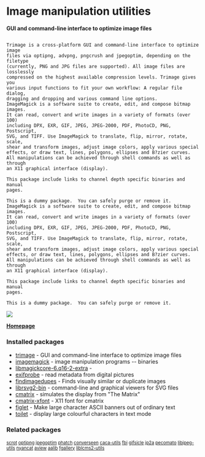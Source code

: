 # Image manipulation utilities

__GUI and command-line interface to optimize image files__

```

Trimage is a cross-platform GUI and command-line interface to optimize image
files via optipng, advpng, pngcrush and jpegoptim, depending on the filetype
(currently, PNG and JPG files are supported). All image files are losslessly
compressed on the highest available compression levels. Trimage gives you
various input functions to fit your own workflow: A regular file dialog,
dragging and dropping and various command line options.
ImageMagick is a software suite to create, edit, and compose bitmap images.
It can read, convert and write images in a variety of formats (over 100)
including DPX, EXR, GIF, JPEG, JPEG-2000, PDF, PhotoCD, PNG, Postscript,
SVG, and TIFF. Use ImageMagick to translate, flip, mirror, rotate, scale,
shear and transform images, adjust image colors, apply various special
effects, or draw text, lines, polygons, ellipses and B?zier curves.
All manipulations can be achieved through shell commands as well as through
an X11 graphical interface (display).

This package include links to channel depth specific binaries and manual
pages.

This is a dummy package.  You can safely purge or remove it.
ImageMagick is a software suite to create, edit, and compose bitmap images.
It can read, convert and write images in a variety of formats (over 100)
including DPX, EXR, GIF, JPEG, JPEG-2000, PDF, PhotoCD, PNG, Postscript,
SVG, and TIFF. Use ImageMagick to translate, flip, mirror, rotate, scale,
shear and transform images, adjust image colors, apply various special
effects, or draw text, lines, polygons, ellipses and B?zier curves.
All manipulations can be achieved through shell commands as well as through
an X11 graphical interface (display).

This package include links to channel depth specific binaries and manual
pages.

This is a dummy package.  You can safely purge or remove it.

```

[![](https://screenshots.debian.net/thumbnail/trimage/)](https://screenshots.debian.net/screenshot/trimage/)



**[Homepage](http://trimage.org)**

### Installed packages

* [trimage](https://packages.debian.org/stretch/trimage) - GUI and command-line interface to optimize image files
* [imagemagick](https://packages.debian.org/stretch/imagemagick) - image manipulation programs -- binaries
* [libmagickcore-6.q16-2-extra](https://packages.debian.org/stretch/libmagickcore-6.q16-2-extra) - 
* [exifprobe](https://packages.debian.org/stretch/exifprobe) - read metadata from digital pictures
* [findimagedupes](https://packages.debian.org/stretch/findimagedupes) - Finds visually similar or duplicate images
* [librsvg2-bin](https://packages.debian.org/stretch/librsvg2-bin) - command-line and graphical viewers for SVG files
* [cmatrix](https://packages.debian.org/stretch/cmatrix) - simulates the display from "The Matrix"
* [cmatrix-xfont](https://packages.debian.org/stretch/cmatrix-xfont) - X11 font for cmatrix
* [figlet](https://packages.debian.org/stretch/figlet) - Make large character ASCII banners out of ordinary text
* [toilet](https://packages.debian.org/stretch/toilet) - display large colourful characters in text mode

### Related packages

<sub> [scrot](https://packages.debian.org/stretch/scrot) [optipng](https://packages.debian.org/stretch/optipng) [jpegoptim](https://packages.debian.org/stretch/jpegoptim) [phatch](https://packages.debian.org/stretch/phatch) [converseen](https://packages.debian.org/stretch/converseen) [caca-utils](https://packages.debian.org/stretch/caca-utils) [fbi](https://packages.debian.org/stretch/fbi) [gifsicle](https://packages.debian.org/stretch/gifsicle) [jp2a](https://packages.debian.org/stretch/jp2a) [pecomato](https://packages.debian.org/stretch/pecomato) [libjpeg-utils](https://packages.debian.org/stretch/libjpeg-utils) [nyancat](https://packages.debian.org/stretch/nyancat) [aview](https://packages.debian.org/stretch/aview) [aalib](https://packages.debian.org/stretch/aalib) [fgallery](https://packages.debian.org/stretch/fgallery) [liblcms2-utils](https://packages.debian.org/stretch/liblcms2-utils)  </sub>
